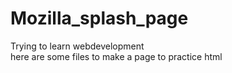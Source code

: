 # Mozilla_splash_page

Trying to learn webdevelopment <br>
here are some files to make a page to practice html
